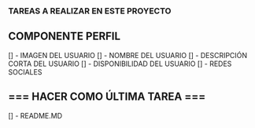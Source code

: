 ### TAREAS A REALIZAR EN ESTE PROYECTO

## COMPONENTE PERFIL
[] - IMAGEN DEL USUARIO
[] - NOMBRE DEL USUARIO
[] - DESCRIPCIÓN CORTA DEL USUARIO
[] - DISPONIBILIDAD DEL USUARIO
[] - REDES SOCIALES

## === HACER COMO ÚLTIMA TAREA ===
[] - README.MD
